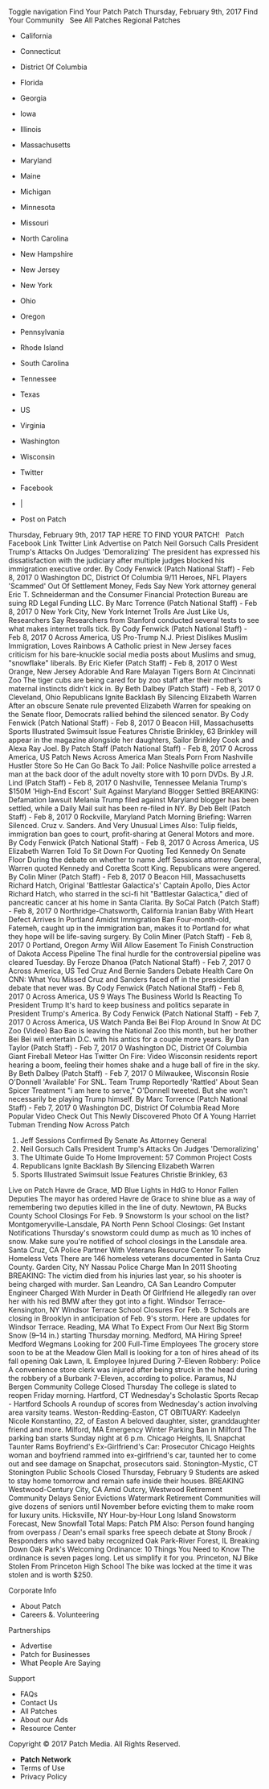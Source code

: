 Toggle navigation Find Your Patch Patch Thursday, February 9th, 2017 Find Your Community   See All Patches Regional Patches

*   California
*   Connecticut
*   District Of Columbia
*   Florida
*   Georgia
*   Iowa
*   Illinois
*   Massachusetts
*   Maryland
*   Maine
*   Michigan
*   Minnesota
*   Missouri
*   North Carolina
*   New Hampshire
*   New Jersey
*   New York
*   Ohio
*   Oregon
*   Pennsylvania
*   Rhode Island
*   South Carolina
*   Tennessee
*   Texas
*   US
*   Virginia
*   Washington
*   Wisconsin

*   Twitter
*   Facebook
*   |
*   Post on Patch

Thursday, February 9th, 2017 TAP HERE TO FIND YOUR PATCH!   Patch Facebook Link Twitter Link Advertise on Patch Neil Gorsuch Calls President Trump's Attacks On Judges 'Demoralizing' The president has expressed his dissatisfaction with the judiciary after multiple judges blocked his immigration executive order. By Cody Fenwick (Patch National Staff) - Feb 8, 2017 0 Washington DC, District Of Columbia 9/11 Heroes, NFL Players 'Scammed' Out Of Settlement Money, Feds Say New York attorney general Eric T. Schneiderman and the Consumer Financial Protection Bureau are suing RD Legal Funding LLC. By Marc Torrence (Patch National Staff) - Feb 8, 2017 0 New York City, New York Internet Trolls Are Just Like Us, Researchers Say Researchers from Stanford conducted several tests to see what makes internet trolls tick. By Cody Fenwick (Patch National Staff) - Feb 8, 2017 0 Across America, US Pro-Trump N.J. Priest Dislikes Muslim Immigration, Loves Rainbows A Catholic priest in New Jersey faces criticism for his bare-knuckle social media posts about Muslims and smug, "snowflake" liberals. By Eric Kiefer (Patch Staff) - Feb 8, 2017 0 West Orange, New Jersey Adorable And Rare Malayan Tigers Born At Cincinnati Zoo The tiger cubs are being cared for by zoo staff after their mother’s maternal instincts didn’t kick in. By Beth Dalbey (Patch Staff) - Feb 8, 2017 0 Cleveland, Ohio Republicans Ignite Backlash By Silencing Elizabeth Warren After an obscure Senate rule prevented Elizabeth Warren for speaking on the Senate floor, Democrats rallied behind the silenced senator. By Cody Fenwick (Patch National Staff) - Feb 8, 2017 0 Beacon Hill, Massachusetts Sports Illustrated Swimsuit Issue Features Christie Brinkley, 63 Brinkley will appear in the magazine alongside her daughters, Sailor Brinkley Cook and Alexa Ray Joel. By Patch Staff (Patch National Staff) - Feb 8, 2017 0 Across America, US Patch News Across America Man Steals Porn From Nashville Hustler Store So He Can Go Back To Jail: Police Nashville police arrested a man at the back door of the adult novelty store with 10 porn DVDs. By J.R. Lind (Patch Staff) - Feb 8, 2017 0 Nashville, Tennessee Melania Trump's $150M 'High-End Escort' Suit Against Maryland Blogger Settled BREAKING: Defamation lawsuit Melania Trump filed against Maryland blogger has been settled, while a Daily Mail suit has been re-filed in NY. By Deb Belt (Patch Staff) - Feb 8, 2017 0 Rockville, Maryland Patch Morning Briefing: Warren Silenced. Cruz v. Sanders. And Very Unusual Limes Also: Tulip fields, immigration ban goes to court, profit-sharing at General Motors and more. By Cody Fenwick (Patch National Staff) - Feb 8, 2017 0 Across America, US Elizabeth Warren Told To Sit Down For Quoting Ted Kennedy On Senate Floor During the debate on whether to name Jeff Sessions attorney General, Warren quoted Kennedy and Coretta Scott King. Republicans were angered. By Colin Miner (Patch Staff) - Feb 8, 2017 0 Beacon Hill, Massachusetts Richard Hatch, Original 'Battlestar Galactica's' Captain Apollo, Dies Actor Richard Hatch, who starred in the sci-fi hit "Battlestar Galactica," died of pancreatic cancer at his home in Santa Clarita. By SoCal Patch (Patch Staff) - Feb 8, 2017 0 Northridge-Chatsworth, California Iranian Baby With Heart Defect Arrives In Portland Amidst Immigration Ban Four-month-old, Fatemeh, caught up in the immigration ban, makes it to Portland for what they hope will be life-saving surgery. By Colin Miner (Patch Staff) - Feb 8, 2017 0 Portland, Oregon Army Will Allow Easement To Finish Construction of Dakota Access Pipeline The final hurdle for the controversial pipeline was cleared Tuesday. By Feroze Dhanoa (Patch National Staff) - Feb 7, 2017 0 Across America, US Ted Cruz And Bernie Sanders Debate Health Care On CNN: What You Missed Cruz and Sanders faced off in the presidential debate that never was. By Cody Fenwick (Patch National Staff) - Feb 8, 2017 0 Across America, US 9 Ways The Business World Is Reacting To President Trump It's hard to keep business and politics separate in President Trump's America. By Cody Fenwick (Patch National Staff) - Feb 7, 2017 0 Across America, US Watch Panda Bei Bei Flop Around In Snow At DC Zoo (Video) Bao Bao is leaving the National Zoo this month, but her brother Bei Bei will entertain D.C. with his antics for a couple more years. By Dan Taylor (Patch Staff) - Feb 7, 2017 0 Washington DC, District Of Columbia Giant Fireball Meteor Has Twitter On Fire: Video Wisconsin residents report hearing a boom, feeling their homes shake and a huge ball of fire in the sky. By Beth Dalbey (Patch Staff) - Feb 7, 2017 0 Milwaukee, Wisconsin Rosie O'Donnell 'Available' For SNL. Team Trump Reportedly 'Rattled' About Sean Spicer Treatment "i am here to serve," O'Donnell tweeted. But she won't necessarily be playing Trump himself. By Marc Torrence (Patch National Staff) - Feb 7, 2017 0 Washington DC, District Of Columbia Read More Popular Video Check Out This Newly Discovered Photo Of A Young Harriet Tubman Trending Now Across Patch

1.  Jeff Sessions Confirmed By Senate As Attorney General
2.  Neil Gorsuch Calls President Trump's Attacks On Judges 'Demoralizing'
3.  The Ultimate Guide To Home Improvement: 57 Common Project Costs
4.  Republicans Ignite Backlash By Silencing Elizabeth Warren
5.  Sports Illustrated Swimsuit Issue Features Christie Brinkley, 63

Live on Patch Havre de Grace, MD Blue Lights in HdG to Honor Fallen Deputies The mayor has ordered Havre de Grace to shine blue as a way of remembering two deputies killed in the line of duty. Newtown, PA Bucks County School Closings For Feb. 9 Snowstorm Is your school on the list? Montgomeryville-Lansdale, PA North Penn School Closings: Get Instant Notifications Thursday's snowstorm could dump as much as 10 inches of snow. Make sure you're notified of school closings in the Lansdale area. Santa Cruz, CA Police Partner With Veterans Resource Center To Help Homeless Vets There are 146 homeless veterans documented in Santa Cruz County. Garden City, NY Nassau Police Charge Man In 2011 Shooting BREAKING: The victim died from his injuries last year, so his shooter is being charged with murder. San Leandro, CA San Leandro Computer Engineer Charged With Murder in Death Of Girlfriend He allegedly ran over her with his red BMW after they got into a fight. Windsor Terrace-Kensington, NY Windsor Terrace School Closures For Feb. 9 Schools are closing in Brooklyn in anticipation of Feb. 9's storm. Here are updates for Windsor Terrace. Reading, MA What To Expect From Our Next Big Storm Snow (9–14 in.) starting Thursday morning. Medford, MA Hiring Spree! Medford Wegmans Looking for 200 Full-Time Employees The grocery store soon to be at the Meadow Glen Mall is looking for a ton of hires ahead of its fall opening Oak Lawn, IL Employee Injured During 7-Eleven Robbery: Police A convenience store clerk was injured after being struck in the head during the robbery of a Burbank 7-Eleven, according to police. Paramus, NJ Bergen Community College Closed Thursday The college is slated to reopen Friday morning. Hartford, CT Wednesday's Scholastic Sports Recap - Hartford Schools A roundup of scores from Wednesday's action involving area varsity teams. Weston-Redding-Easton, CT OBITUARY: Kadeelyn Nicole Konstantino, 22, of Easton A beloved daughter, sister, granddaughter friend and more. Milford, MA Emergency Winter Parking Ban in Milford The parking ban starts Sunday night at 6 p.m. Chicago Heights, IL Snapchat Taunter Rams Boyfriend's Ex-Girlfriend's Car: Prosecutor Chicago Heights woman and boyfriend rammed into ex-girlfriend's car, taunted her to come out and see damage on Snapchat, prosecutors said. Stonington-Mystic, CT Stonington Public Schools Closed Thursday, February 9 Students are asked to stay home tomorrow and remain safe inside their houses. BREAKING Westwood-Century City, CA Amid Outcry, Westwood Retirement Community Delays Senior Evictions Watermark Retirement Communities will give dozens of seniors until November before evicting them to make room for luxury units. Hicksville, NY Hour-by-Hour Long Island Snowstorm Forecast, New Snowfall Total Maps: Patch PM Also: Person found hanging from overpass / Dean's email sparks free speech debate at Stony Brook / Responders who saved baby recognized Oak Park-River Forest, IL Breaking Down Oak Park's Welcoming Ordinance: 10 Things You Need to Know The ordinance is seven pages long. Let us simplify it for you. Princeton, NJ Bike Stolen From Princeton High School The bike was locked at the time it was stolen and is worth $250.

Corporate Info

*   About Patch
*   Careers &. Volunteering

Partnerships

*   Advertise
*   Patch for Businesses
*   What People Are Saying

Support

*   FAQs
*   Contact Us
*   All Patches
*   About our Ads
*   Resource Center

Copyright © 2017 Patch Media. All Rights Reserved.

*   **Patch Network**
*   Terms of Use
*   Privacy Policy